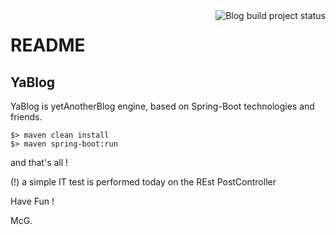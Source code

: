 <img style="float:right;" title="Blog build project status" src="https://travis-ci.org/mcgivrer/blog.svg" data-pin-nopin="true">

# README

## YaBlog

YaBlog is yetAnotherBlog engine, based on Spring-Boot technologies and friends.

    $> maven clean install
    $> maven spring-boot:run
    
and that's all !

(!) a simple IT test is performed today on the REst PostController

Have Fun !


McG.